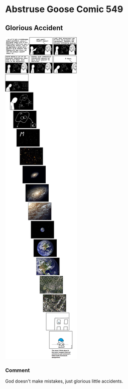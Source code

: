 # Abstruse Goose Comic 549
## Glorious Accident

![image](comics/the_creation_part_4.png)
### Comment
God doesn't make mistakes, just glorious little accidents.

